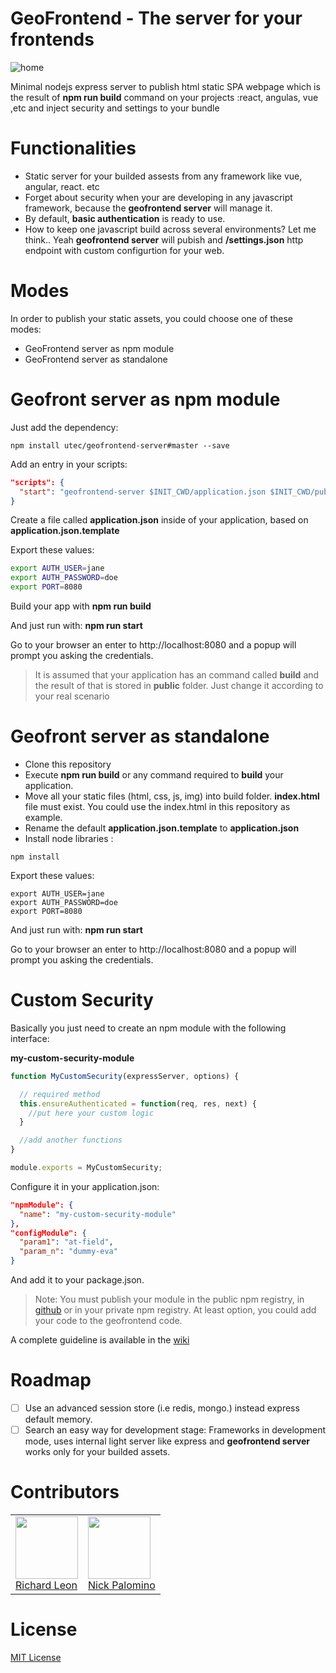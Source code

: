 # GeoFrontend - The server for your frontends

![home](home.png)

Minimal nodejs express server to publish html static SPA webpage which is the result of **npm run build** command on your projects :react, angulas, vue ,etc and inject security and settings to your bundle

# Functionalities

- Static server for your builded assests from any framework like vue, angular, react. etc
- Forget about security when your are developing in any javascript framework, because the **geofrontend server** will manage it.
- By default, **basic authentication** is ready to use.
- How to keep one javascript build across several environments? Let me think.. Yeah **geofrontend server** will pubish and **/settings.json** http endpoint with custom configurtion for your web.

# Modes

In order to publish your static assets, you could choose one of these modes:

- GeoFrontend server as npm module
- GeoFrontend server as standalone


# Geofront server as npm module

Just add the dependency:

```
npm install utec/geofrontend-server#master --save
```

Add an entry in your scripts:

```json
"scripts": {
  "start": "geofrontend-server $INIT_CWD/application.json $INIT_CWD/public"
}
```

Create a file called **application.json** inside of your application, based on **application.json.template**

Export these values:

```bash
export AUTH_USER=jane
export AUTH_PASSWORD=doe
export PORT=8080
```

Build your app with **npm run build**

And just run with: **npm run start**

Go to your browser an enter to http://localhost:8080 and a popup will prompt you asking the credentials.

> It is assumed that your application has an command called **build** and the result of that is stored in **public** folder. Just change it according to your real scenario

# Geofront server as standalone

- Clone this repository
- Execute **npm run build** or any command required to **build** your application.
- Move all your static files (html, css, js, img) into build folder. **index.html** file must exist. You could use the index.html in this repository as example.
- Rename the default **application.json.template** to **application.json**
- Install node libraries :

```
npm install
```

Export these values:

```
export AUTH_USER=jane
export AUTH_PASSWORD=doe
export PORT=8080
```

And just run with: **npm run start**

Go to your browser an enter to http://localhost:8080 and a popup will prompt you asking the credentials.

# Custom Security

Basically you just need to create an npm module with the following interface:

**my-custom-security-module**
```javascript
function MyCustomSecurity(expressServer, options) {

  // required method
  this.ensureAuthenticated = function(req, res, next) {
    //put here your custom logic
  }

  //add another functions
}

module.exports = MyCustomSecurity;
```

Configure it in your application.json:

```json
"npmModule": {
  "name": "my-custom-security-module"
},
"configModule": {
  "param1": "at-field",
  "param_n": "dummy-eva"
}
```

And add it to your package.json.

> Note: You must publish your module in the public npm registry, in [github](https://stackoverflow.com/a/21918559/3957754) or in your private npm registry. At least option, you could add your code to the geofrontend code.

A complete guideline is available in the [wiki](https://github.com/utec/geofrontend-server/wiki/Custom-Security)

# Roadmap

- [ ] Use an advanced session store (i.e redis, mongo.) instead express default memory.
- [ ] Search an easy way for development stage: Frameworks in development mode, uses internal light server like express and **geofrontend server** works only for your builded assets.

# Contributors

<table>
  <tbody>
    <td>
      <img src="https://avatars0.githubusercontent.com/u/3322836?s=460&v=4" width="100px;"/>
      <br />
      <label><a href="http://jrichardsz.github.io/">Richard Leon</a></label>
      <br />
    </td>
    <td>
      <img src="https://avatars3.githubusercontent.com/u/1450270?s=460&v=4" width="100px;"/>
      <br />
      <label><a href="https://github.com/nbpalomino/">Nick Palomino</a></label>
      <br />
    </td>
  </tbody>
</table>

# License

[MIT License](./LICENSE)
